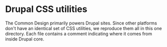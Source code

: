 # Drupal CSS utilities

The Common Design primarily powers Drupal sites. Since other platforms don't have an identical set of CSS utilities, we reproduce them all in this one directory. Each file contains a comment indicating where it comes from inside Drupal core.
